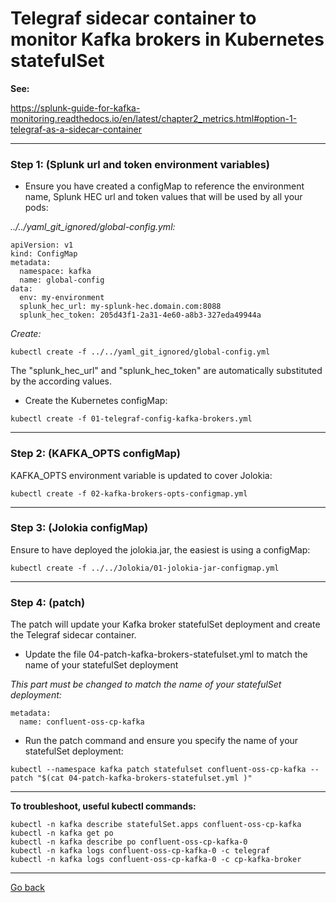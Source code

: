 # Telegraf sidecar container to monitor Kafka brokers in Kubernetes statefulSet

**See:**

https://splunk-guide-for-kafka-monitoring.readthedocs.io/en/latest/chapter2_metrics.html#option-1-telegraf-as-a-sidecar-container

--------------------------------------------------------------------------------

### Step 1: (Splunk url and token environment variables)

- Ensure you have created a configMap to reference the environment name, Splunk HEC url and token values that will be used by all your pods:

*../../yaml_git_ignored/global-config.yml:*

```
apiVersion: v1
kind: ConfigMap
metadata:
  namespace: kafka
  name: global-config
data:
  env: my-environment
  splunk_hec_url: my-splunk-hec.domain.com:8088
  splunk_hec_token: 205d43f1-2a31-4e60-a8b3-327eda49944a
```

*Create:*

```
kubectl create -f ../../yaml_git_ignored/global-config.yml
```

The "splunk_hec_url" and "splunk_hec_token" are automatically substituted by the according values.

- Create the Kubernetes configMap:

```
kubectl create -f 01-telegraf-config-kafka-brokers.yml
```

--------------------------------------------------------------------------------

### Step 2: (KAFKA_OPTS configMap)

KAFKA_OPTS environment variable is updated to cover Jolokia:

```
kubectl create -f 02-kafka-brokers-opts-configmap.yml
```

--------------------------------------------------------------------------------

### Step 3: (Jolokia configMap)

Ensure to have deployed the jolokia.jar, the easiest is using a configMap:

```
kubectl create -f ../../Jolokia/01-jolokia-jar-configmap.yml
```

--------------------------------------------------------------------------------

### Step 4: (patch)

The patch will update your Kafka broker statefulSet deployment and create the Telegraf sidecar container.

- Update the file 04-patch-kafka-brokers-statefulset.yml to match the name of your statefulSet deployment

*This part must be changed to match the name of your statefulSet deployment:*

```
metadata:
  name: confluent-oss-cp-kafka
```

- Run the patch command and ensure you specify the name of your statefulSet deployment:

```
kubectl --namespace kafka patch statefulset confluent-oss-cp-kafka --patch "$(cat 04-patch-kafka-brokers-statefulset.yml )"
```

--------------------------------------------------------------------------------

**To troubleshoot, useful kubectl commands:**

```
kubectl -n kafka describe statefulSet.apps confluent-oss-cp-kafka
kubectl -n kafka get po
kubectl -n kafka describe po confluent-oss-cp-kafka-0
kubectl -n kafka logs confluent-oss-cp-kafka-0 -c telegraf
kubectl -n kafka logs confluent-oss-cp-kafka-0 -c cp-kafka-broker
```

--------------
[Go back](../)